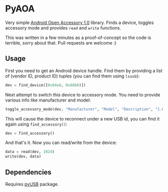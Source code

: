 PyAOA
=====

Very simple [Android Open Accessory 1.0](http://source.android.com/tech/accessories/aoap/aoa.html) library. Finds a device, toggles accessory mode and provides `read` and `write` functions.

This was written in a few minutes as a proof-of-concept so the code is terrible, sorry about that. Pull requests are welcome :)

Usage
-----

First you need to get an Android device handle. Find them by providing a list of (vendor ID, product ID) tuples (you can find them using `lsusb`):

```python
dev = find_device([0x04e8, 0x6860)])
```

Next attempt to switch this device to accessory mode. You need to provide various info like manufacturer and model:

```python
toggle_accessory_mode(dev, "Manufacturer", "Model", "Description", "1.0", "http://example.com", "SN-123-456-789")
```

This will cause the device to reconnect under a new USB id, you can find it again using `find_accessory()`:

```python
dev = find_accessory()
```

And that's it. Now you can read/write from the device:

```python
data = read(dev, 1024)
write(dev, data)
```

Dependencies
------------

Requires [pyUSB](http://pypi.python.org/pypi/pyusb) package.

